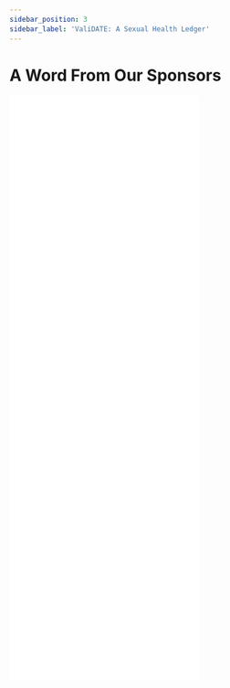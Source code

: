```yaml
---
sidebar_position: 3
sidebar_label: 'ValiDATE: A Sexual Health Ledger'
---
```



# A Word From Our Sponsors

![img](../../img/vDATEtransparent.png)